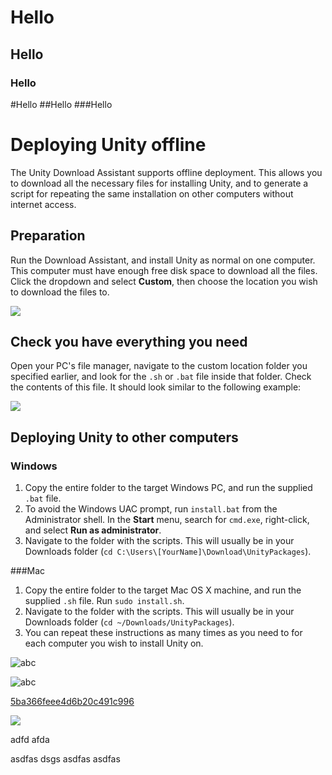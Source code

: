 # Hello
## Hello
### Hello

#Hello
##Hello
###Hello


# Deploying Unity offline

The Unity Download Assistant supports offline deployment. This allows you to download all the necessary files for installing Unity, and to generate a script for repeating the same installation on other computers without internet access.

## Preparation

Run the Download Assistant, and install Unity as normal on one computer. This computer must have enough free disk space to download all the files.
Click the dropdown and select __Custom__, then choose the location you wish to download the files to.


![](../uploads/Main/DeployingUnityOffline-DownloadAssistant.png)

## Check you have everything you need

Open your PC's file manager, navigate to the custom location folder you specified earlier, and look for the `.sh` or `.bat` file inside that folder. Check the contents of this file. It should look similar to the following example:


![](../uploads/Main/DeployingUnityOffline-installsh.png)

## Deploying Unity to other computers

### Windows

1. Copy the entire folder to the target Windows PC, and run the supplied `.bat` file.
1. To avoid the Windows UAC prompt, run `install.bat` from the Administrator shell. In the __Start__ menu, search for `cmd.exe`, right-click, and select __Run as administrator__.
1. Navigate to the folder with the scripts. This will usually be in your Downloads folder (`cd C:\Users\[YourName]\Download\UnityPackages`).

###Mac
1. Copy the entire folder to the target Mac OS X machine, and run the supplied `.sh`  file.
Run `sudo install.sh`.
1. Navigate to the folder with the scripts. This will usually be in your Downloads folder (`cd ~/Downloads/UnityPackages`).
1. You can repeat these instructions as many times as you need to for each computer you wish to install Unity on.


![abc](Images/DW5adacee58c6c05530418ee36.png)

![abc](Examples/DW5a963922d2f2b83b4ce3e9c6_5baf73a2f461c619cc788cbc.png)


[5ba366feee4d6b20c491c996](Examples/DW5a96364cb125ec3c70150c47_5ba366feee4d6b20c491c996.cs)

![](https://images.pexels.com/photos/67636/rose-blue-flower-rose-blooms-67636.jpeg)

adfd afda

asdfas
dsgs
asdfas
asdfas

